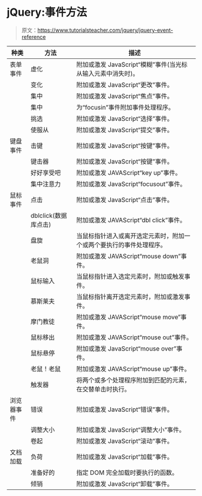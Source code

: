 # jQuery:事件方法

> 原文：<https://www.tutorialsteacher.com/jquery/jquery-event-reference>

| 种类 | 方法 | 描述 |
| --- | --- | --- |
| 表单事件 | 虚化 | 附加或激发 JavaScript“模糊”事件(当光标从输入元素中消失时)。 |
|  | 变化 | 附加或激发 JavaScript“更改”事件。 |
|  | 集中 | 附加或激发 JavaScript“焦点”事件。 |
|  | 集中 | 为“focusin”事件附加事件处理程序。 |
|  | 挑选 | 附加或激发 JavaScript“选择”事件。 |
|  | 使服从 | 附加或激发 JavaScript“提交”事件。 |
| 键盘事件 | 击键 | 附加或激发 JavaScript“按键”事件。 |
|  | 键击器 | 附加或激发 JavaScript“按键”事件。 |
|  | 好好享受吧 | 附加或激发 JAVAScript“key up”事件。 |
|  | 集中注意力 | 附加或激发 JavaScript“focusout”事件。 |
| 鼠标事件 | 点击 | 附加或激发 JavaScript“点击”事件。 |
|  | dblclick(数据库点击) | 附加或激发 JAVAScript“dbl click”事件。 |
|  | 盘旋 | 当鼠标指针进入或离开选定元素时，附加一个或两个要执行的事件处理程序。 |
|  | 老鼠洞 | 附加或激发 JAVAScript“mouse down”事件。 |
|  | 鼠标输入 | 当鼠标指针进入选定元素时，附加或触发事件。 |
|  | 慕斯莱夫 | 当鼠标指针离开选定元素时，附加或激发事件。 |
|  | 摩门教徒 | 附加或激发 JAVAScript“mouse move”事件。 |
|  | 鼠标移出 | 附加或激发 JAVAScript“mouse out”事件。 |
|  | 鼠标悬停 | 附加或激发 JavaScript“mouse over”事件。 |
|  | 老鼠！老鼠 | 附加或激发 JAVAScript“mouse up”事件。 |
|  | 触发器 | 将两个或多个处理程序附加到匹配的元素，在交替单击时执行。 |
| 浏览器事件 | 错误 | 附加或激发 JavaScript“错误”事件。 |
|  | 调整大小 | 附加或激发 JavaScript“调整大小”事件。 |
|  | 卷起 | 附加或激发 JavaScript“滚动”事件。 |
| 文档加载 | 负荷 | 附加或激发 JavaScript“加载”事件。 |
|  | 准备好的 | 指定 DOM 完全加载时要执行的函数。 |
|  | 倾销 | 附加或激发 JavaScript“卸载”事件。 |